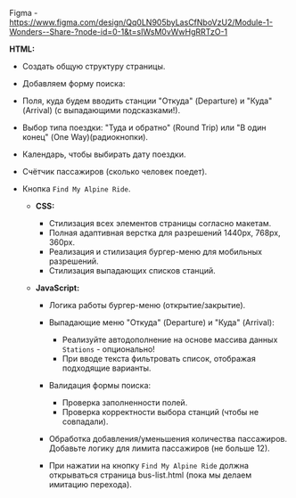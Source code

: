 Figma - https://www.figma.com/design/Qq0LN905byLasCfNboVzU2/Module-1-Wonders--Share-?node-id=0-1&t=sIWsM0vWwHgRRTzO-1

**HTML:**
*   Создать общую структуру страницы.
*   Добавляем форму поиска:
*   Поля, куда будем вводить станции "Откуда" (Departure) и "Куда" (Arrival) (с выпадающими подсказками!).
*   Выбор типа поездки: "Туда и обратно" (Round Trip) или "В один конец" (One Way)(радиокнопки).
*   Календарь, чтобы выбирать дату поездки.
*   Счётчик пассажиров (сколько человек поедет).
*   Кнопка `Find My Alpine Ride`.

    *   **CSS:**
        *   Стилизация всех элементов страницы согласно макетам.
        *   Полная адаптивная верстка для разрешений 1440px, 768px, 360px.
        *   Реализация и стилизация бургер-меню для мобильных разрешений.
        *   Стилизация выпадающих списков станций.

    *   **JavaScript:**
        *   Логика работы бургер-меню (открытие/закрытие).
        *   Выпадающие меню "Откуда" (Departure) и "Куда" (Arrival):
            * Реализуйте автодополнение на основе массива данных `Stations` - опционально!
            * При вводе текста фильтровать список, отображая подходящие варианты.

        *   Валидация формы поиска:
            *   Проверка заполненности полей.
            *   Проверка корректности выбора станций (чтобы не совпадали).
        *   Обработка добавления/уменьшения количества пассажиров. Добавьте логику для лимита пассажиров (не больше 12).
        *   При нажатии на кнопку `Find My Alpine Ride` должна открываться страница bus-list.html (пока мы делаем имитацию перехода).
